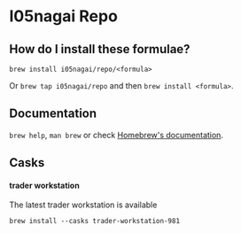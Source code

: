 # I05nagai Repo


## How do I install these formulae?

`brew install i05nagai/repo/<formula>`

Or `brew tap i05nagai/repo` and then `brew install <formula>`.

## Documentation

`brew help`, `man brew` or check [Homebrew's documentation](https://docs.brew.sh).

## Casks

#### trader workstation
The latest trader workstation is available

```
brew install --casks trader-workstation-981
```
